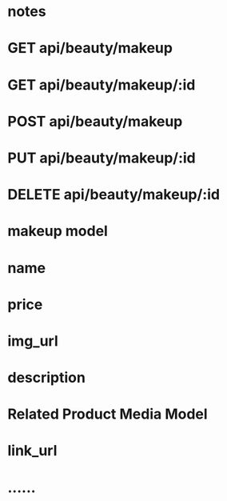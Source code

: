 # notes

# GET api/beauty/makeup
# GET api/beauty/makeup/:id
# POST api/beauty/makeup
# PUT api/beauty/makeup/:id
# DELETE api/beauty/makeup/:id

# makeup model

# name
# price
# img_url
# description

# Related Product Media Model

# link_url

# ......
